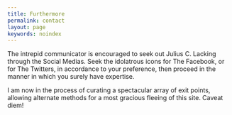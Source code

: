 ```yaml
---
title: Furthermore
permalink: contact
layout: page
keywords: noindex
---
```


The intrepid communicator is encouraged to seek out Julius C. Lacking through the Social Medias. Seek the idolatrous icons for The Facebook, or for The Twitters, in accordance to your preference, then proceed in the manner in which you surely have expertise.

I am now in the process of curating a spectacular array of exit points, allowing alternate methods for a most gracious fleeing of this site. Caveat diem!
